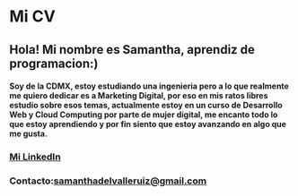 # Mi CV
## Hola! Mi nombre es Samantha, aprendiz de programacion:)
#### Soy de la CDMX, estoy estudiando una ingenieria pero a lo que realmente me quiero dedicar es a Marketing Digital, por eso en mis ratos libres estudio sobre esos temas, actualmente estoy en un curso de Desarrollo Web y Cloud Computing por parte de mujer digital, me encanto todo lo que estoy aprendiendo y por fin siento que estoy avanzando en algo que me gusta.

### [Mi LinkedIn](www.linkedin.com/in/samantha-del-valle-ruiz-03664b186)

### Contacto:samanthadelvalleruiz@gmail.com